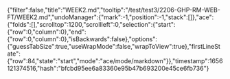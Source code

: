 {"filter":false,"title":"WEEK2.md","tooltip":"/test/test3/2206-GHP-RM-WEB-FT/WEEK2.md","undoManager":{"mark":-1,"position":-1,"stack":[]},"ace":{"folds":[],"scrolltop":1200,"scrollleft":0,"selection":{"start":{"row":0,"column":0},"end":{"row":0,"column":0},"isBackwards":false},"options":{"guessTabSize":true,"useWrapMode":false,"wrapToView":true},"firstLineState":{"row":84,"state":"start","mode":"ace/mode/markdown"}},"timestamp":1656121374516,"hash":"bfcbd95ee6a83360e95b47b693200e45ce6fb736"}